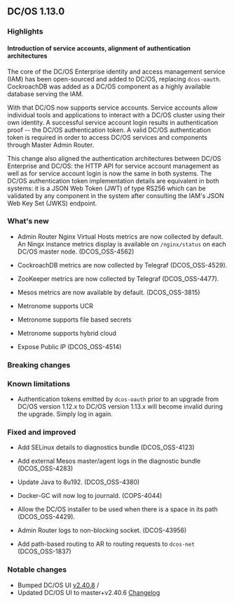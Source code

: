 ## DC/OS 1.13.0

### Highlights

#### Introduction of service accounts, alignment of authentication architectures

The core of the DC/OS Enterprise identity and access management service (IAM) has been open-sourced and added to DC/OS, replacing `dcos-oauth`. CockroachDB was added as a DC/OS component as a highly available database serving the IAM.

With that DC/OS now supports service accounts. Service accounts allow individual tools and applications to interact with a DC/OS cluster using their own identity. A successful service account login results in authentication proof -- the DC/OS authentication token. A valid DC/OS authentication token is required in order to access DC/OS services and components through Master Admin Router.

This change also aligned the authentication architectures between DC/OS Enterprise and DC/OS: the HTTP API for service account management as well as for service account login is now the same in both systems. The DC/OS authentication token implementation details are equivalent in both systems: it is a JSON Web Token (JWT) of type RS256 which can be validated by any component in the system after consulting the IAM's JSON Web Key Set (JWKS) endpoint.


### What's new

* Admin Router Nginx Virtual Hosts metrics are now collected by default. An Ningx instance metrics display is available on `/nginx/status` on each DC/OS master node. (DCOS_OSS-4562)

* CockroachDB metrics are now collected by Telegraf (DCOS_OSS-4529).

* ZooKeeper metrics are now collected by Telegraf (DCOS_OSS-4477).

* Mesos metrics are now available by default. (DCOS_OSS-3815)
* Metronome supports UCR
* Metronome supports file based secrets
* Metronome supports hybrid cloud

* Expose Public IP (DCOS_OSS-4514)

### Breaking changes


### Known limitations

* Authentication tokens emitted by `dcos-oauth` prior to an upgrade from DC/OS version 1.12.x to DC/OS version 1.13.x will become invalid during the upgrade. Simply log in again.


### Fixed and improved

* Add SELinux details to diagnostics bundle (DCOS_OSS-4123)

* Add external Mesos master/agent logs in the diagnostic bundle (DCOS_OSS-4283)

* Update Java to 8u192. (DCOS_OSS-4380)

* Docker-GC will now log to journald. (COPS-4044)

* Allow the DC/OS installer to be used when there is a space in its path (DCOS_OSS-4429).

* Admin Router logs to non-blocking socket. (DCOS-43956)

* Add path-based routing to AR to routing requests to `dcos-net` (DCOS_OSS-1837)


### Notable changes

* Bumped DC/OS UI [v2.40.8](https://github.com/dcos/dcos-ui/releases/tag/master%2Bv2.40.8)
/
* Updated DC/OS UI to master+v2.40.6 [Changelog](https://github.com/dcos/dcos-ui/releases/tag/master%2Bv2.40.6)
